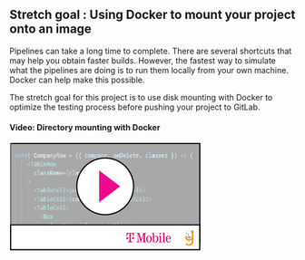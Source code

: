 ## Stretch goal : Using Docker to mount your project onto an image 


Pipelines can take a long time to complete. There are several shortcuts that may help you obtain faster builds.  However, the fastest way to simulate what the pipelines are doing is to run them locally from your own machine.  Docker can help make this possible. 

The stretch goal for this project is to use disk mounting with Docker to optimize the testing process before pushing your project to GitLab.

#### Video: Directory mounting with Docker
[![](video-player.png)](https://youtu.be/tbd) 


 



